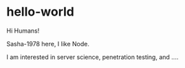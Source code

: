 # hello-world

Hi Humans!

Sasha-1978 here, I like Node.

I am interested in server science, penetration testing, and ....
